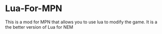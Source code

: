 # Lua-For-MPN
This is a mod for MPN that allows you to use lua to modify the game. It is a the better version of Lua for NEM
